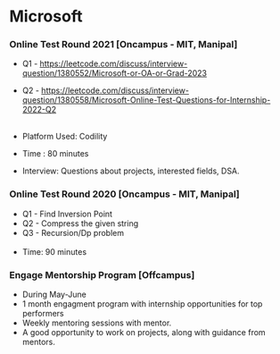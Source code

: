 # Microsoft

### Online Test Round 2021 [Oncampus - MIT, Manipal]
* Q1 - https://leetcode.com/discuss/interview-question/1380552/Microsoft-or-OA-or-Grad-2023 <br>
* Q2 - https://leetcode.com/discuss/interview-question/1380558/Microsoft-Online-Test-Questions-for-Internship-2022-Q2 <br><br>
* Platform Used: Codility<br>
* Time : 80 minutes

* Interview: Questions about projects, interested fields, DSA. 

### Online Test Round 2020 [Oncampus - MIT, Manipal]
* Q1 - Find Inversion Point <br>
* Q2 - Compress the given string <br>
* Q3 - Recursion/Dp problem <br><br>
* Time: 90 minutes

### Engage Mentorship Program [Offcampus]
* During May-June
* 1 month engagment program with internship opportunities for top performers
* Weekly mentoring sessions with mentor.
* A good opportunity to work on projects, along with guidance from mentors.






